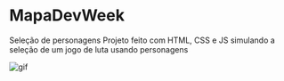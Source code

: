 # MapaDevWeek
Seleção de personagens
Projeto feito com HTML, CSS e JS simulando a seleção de um jogo de luta usando personagens 


![gif]()

